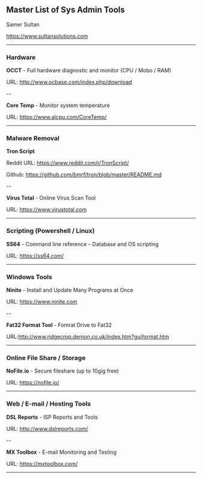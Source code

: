 ## Master List of Sys Admin Tools


Samer Sultan

https://www.sultansolutions.com

----

### Hardware 

**OCCT** - Full hardware diagnostic and monitor (CPU / Mobo / RAM)

URL: http://www.ocbase.com/index.php/download

--

**Core Temp** - Monitor system temperature

URL: https://www.alcpu.com/CoreTemp/


----
### Malware Removal

**Tron Script**

Reddit URL: https://www.reddit.com/r/TronScript/

Github: https://github.com/bmrf/tron/blob/master/README.md

--

**Virus Total** - Online Virus Scan Tool 

URL: https://www.virustotal.com



----
### Scripting (Powershell / Linux)

**SS64** - Command line reference – Database and OS scripting

URL: https://ss64.com/

----
### Windows Tools

**Ninite**  - Install and Update Many Programs at Once

URL: https://www.ninite.com

--


**Fat32 Format Tool** - Fomrat Drive to Fat32 

URL:http://www.ridgecrop.demon.co.uk/index.htm?guiformat.htm


----

### Online File Share / Storage

**NoFile.io** - Secure fileshare (up to 10gig free)

URL: https://nofile.io/

----

### Web / E-mail / Hosting Tools 

**DSL Reports** - ISP Reports and Tools 

URL: http://www.dslreports.com/ 

--

**MX Toolbox** - E-mail Monitoring and Testing

URL: https://mxtoolbox.com/

----
